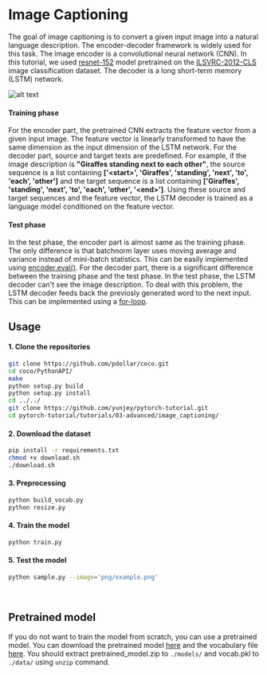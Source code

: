 # Image Captioning

The goal of image captioning is to convert a given input image into a natural language description. The encoder-decoder
framework is widely used for this task. The image encoder is a convolutional neural network (CNN). In this tutorial, we
used [resnet-152](https://arxiv.org/abs/1512.03385) model pretrained on
the [ILSVRC-2012-CLS](http://www.image-net.org/challenges/LSVRC/2012/) image classification dataset. The decoder is a
long short-term memory (LSTM) network.

![alt text](png/model.png)

#### Training phase

For the encoder part, the pretrained CNN extracts the feature vector from a given input image. The feature vector is
linearly transformed to have the same dimension as the input dimension of the LSTM network. For the decoder part, source
and target texts are predefined. For example, if the image description is **"Giraffes standing next to each other"**,
the source sequence is a list containing **['\<start\>', 'Giraffes', 'standing', 'next', 'to', 'each', 'other']** and
the target sequence is a list containing **['Giraffes', 'standing', 'next', 'to', 'each', 'other', '\<end\>']**. Using
these source and target sequences and the feature vector, the LSTM decoder is trained as a language model conditioned on
the feature vector.

#### Test phase

In the test phase, the encoder part is almost same as the training phase. The only difference is that batchnorm layer
uses moving average and variance instead of mini-batch statistics. This can be easily implemented
using [encoder.eval()](https://github.com/yunjey/pytorch-tutorial/blob/master/tutorials/03-advanced/image_captioning/sample.py#L37).
For the decoder part, there is a significant difference between the training phase and the test phase. In the test
phase, the LSTM decoder can't see the image description. To deal with this problem, the LSTM decoder feeds back the
previosly generated word to the next input. This can be implemented using
a [for-loop](https://github.com/yunjey/pytorch-tutorial/blob/master/tutorials/03-advanced/image_captioning/model.py#L48).

## Usage

#### 1. Clone the repositories

```bash
git clone https://github.com/pdollar/coco.git
cd coco/PythonAPI/
make
python setup.py build
python setup.py install
cd ../../
git clone https://github.com/yunjey/pytorch-tutorial.git
cd pytorch-tutorial/tutorials/03-advanced/image_captioning/
```

#### 2. Download the dataset

```bash
pip install -r requirements.txt
chmod +x download.sh
./download.sh
```

#### 3. Preprocessing

```bash
python build_vocab.py   
python resize.py
```

#### 4. Train the model

```bash
python train.py    
```

#### 5. Test the model

```bash
python sample.py --image='png/example.png'
```

<br>

## Pretrained model

If you do not want to train the model from scratch, you can use a pretrained model. You can download the pretrained
model [here](https://www.dropbox.com/s/ne0ixz5d58ccbbz/pretrained_model.zip?dl=0) and the vocabulary
file [here](https://www.dropbox.com/s/26adb7y9m98uisa/vocap.zip?dl=0). You should extract pretrained_model.zip
to `./models/` and vocab.pkl to `./data/` using `unzip` command.
